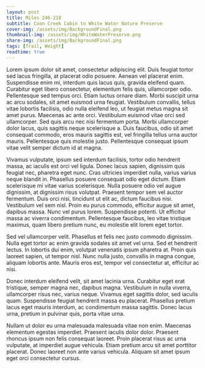 ```yaml
---
layout: post
title: Miles 246-218
subtitle: Coon Creek Cabin to White Water Nature Preserve
cover-img: /assets/img/BackgroundFinal.png
thumbnail-img: /assets/img/WhiteWaterPreserve.png
share-img: /assets/img/BackgroundFinal.png
tags: [Trail, Weight]
readtime: true
---
```


Lorem ipsum dolor sit amet, consectetur adipiscing elit. Duis feugiat tortor sed lacus fringilla, at placerat odio posuere. Aenean vel placerat enim. Suspendisse enim mi, interdum quis lacus quis, gravida eleifend quam. Curabitur eget libero consectetur, elementum felis quis, ullamcorper odio. Pellentesque sed tempus orci. Etiam luctus ornare diam. Morbi suscipit urna ac arcu sodales, sit amet euismod urna feugiat. Vestibulum convallis, tellus vitae lobortis facilisis, odio nulla eleifend leo, ut feugiat metus magna sit amet purus. Maecenas ac ante orci. Vestibulum euismod vitae orci sed ullamcorper. Sed quis arcu nec nisi fermentum porta. Morbi ullamcorper dolor lacus, quis sagittis neque scelerisque a. Duis faucibus, odio sit amet consequat commodo, eros mauris sagittis est, vel fringilla tellus urna auctor mauris. Pellentesque quis molestie justo. Pellentesque consequat ipsum vitae velit semper dictum id at magna.

Vivamus vulputate, ipsum sed interdum facilisis, tortor odio hendrerit massa, ac iaculis est orci vel ligula. Donec lacus sapien, dignissim quis feugiat nec, pharetra eget nunc. Cras ultricies imperdiet nulla, varius varius neque blandit in. Phasellus posuere consequat odio eget dictum. Etiam scelerisque mi vitae varius scelerisque. Nulla posuere odio vel augue dignissim, at dignissim risus volutpat. Praesent tempor sem vel auctor fermentum. Duis orci nisi, tincidunt ut elit ac, dictum faucibus nisi. Vestibulum vel sem nisl. Proin eu purus commodo, efficitur augue sit amet, dapibus massa. Nunc vel purus lorem. Suspendisse potenti. Ut efficitur massa ac viverra condimentum. Pellentesque faucibus, leo vitae tristique maximus, quam libero pretium nunc, eu molestie elit lorem eget tortor.

Sed vel ullamcorper velit. Phasellus et felis nec justo commodo dignissim. Nulla eget tortor ac enim gravida sodales sit amet vel urna. Sed et hendrerit lectus. In lobortis dui enim, volutpat venenatis ipsum pharetra at. Proin quis laoreet sapien, ut tempor nisl. Nunc nulla justo, convallis in magna congue, aliquam lobortis ante. Mauris eros est, tempor vel consectetur at, efficitur ac nisi.

Donec interdum eleifend velit, sit amet lacinia urna. Curabitur eget erat tristique, semper magna nec, dapibus magna. Vestibulum in nulla viverra, ullamcorper risus nec, varius neque. Vivamus eget sagittis dolor, sed iaculis quam. Suspendisse feugiat hendrerit massa eu placerat. Phasellus pretium lacus eget mauris interdum, ac condimentum massa sagittis. Donec lacus urna, pretium in pulvinar quis, porta vitae urna.

Nullam ut dolor eu urna malesuada malesuada vitae non enim. Maecenas elementum egestas imperdiet. Praesent iaculis dolor dolor. Praesent rhoncus ipsum non felis consequat laoreet. Proin placerat risus ac urna vulputate, at imperdiet augue vehicula. Etiam pretium arcu sit amet porttitor placerat. Donec laoreet non ante varius vehicula. Aliquam sit amet ipsum eget orci consectetur cursus.

